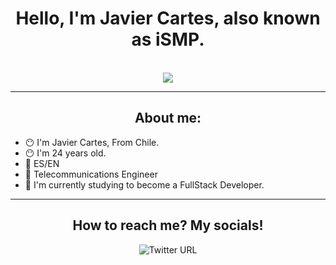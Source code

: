 <div class="header" align="center"> <h1>Hello, I'm Javier Cartes, also known as iSMP. </h1> </div>
<br>
<div align="center" width="200px">
  <img src="https://media.giphy.com/media/Lny6Rw04nsOOc/giphy.gif">
</div>
<hr>
<div>
  <h2 align="center">About me:</h2>
  <ul align="left">
    <li>😶 I'm Javier Cartes, From Chile.</li>
    <li>😶 I'm 24 years old.</li>
    <li>👅 ES/EN</li>
    <li>📡 Telecommunications Engineer </li>
    <li>🌱 I'm currently studying to become a FullStack Developer.</li>
  </ul>    
</div>
<hr>
<div align="center">
  <h2>How to reach me? My socials! </h2>
  <img alt="Twitter URL" src="https://img.shields.io/twitter/url?url=https%3A%2F%2Ftwitter.com%2F_iSMP14">
</div>
<!--
**iSMP14/iSMP14** is a ✨ _special_ ✨ repository because its `README.md` (this file) appears on your GitHub profile.

Here are some ideas to get you started:

- 🔭 I’m currently working on ...
- 🌱 I’m currently learning ...
- 👯 I’m looking to collaborate on ...
- 🤔 I’m looking for help with ...
- 💬 Ask me about ...
- 📫 How to reach me: ...
- 😄 Pronouns: ...
- ⚡ Fun fact: ...
-->
